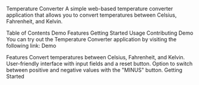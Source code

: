 Temperature Converter
A simple web-based temperature converter application that allows you to convert temperatures between Celsius, Fahrenheit, and Kelvin.

Table of Contents
Demo
Features
Getting Started
Usage
Contributing
Demo
You can try out the Temperature Converter application by visiting the following link: Demo

Features
Convert temperatures between Celsius, Fahrenheit, and Kelvin.
User-friendly interface with input fields and a reset button.
Option to switch between positive and negative values with the "MINUS" button.
Getting Started

